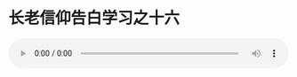 # 长老信仰告白学习之十六

<audio style="width: 100%;" preload="false" controls controlslist="nodownload"><source src="//cdn.simai.ml/audio/mp3/old/12261.mp3" type="audio/mpeg">Your browser does not support the audio element.</audio>


